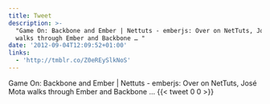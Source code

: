 ```yaml
---
title: Tweet
description: >-
  "Game On: Backbone and Ember | Nettuts - emberjs: Over on NetTuts, José Mota
  walks through Ember and Backbone … "
date: '2012-09-04T12:09:52+01:00'
links:
  - 'http://tmblr.co/Z0eREySlkNoS'
---
```

Game On: Backbone and Ember | Nettuts - emberjs: Over on NetTuts, José Mota walks through Ember and Backbone … 
      {{< tweet 0 0 >}}
    
